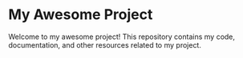 # My Awesome Project

Welcome to my awesome project! This repository contains my code, documentation, and other resources related to my project.

